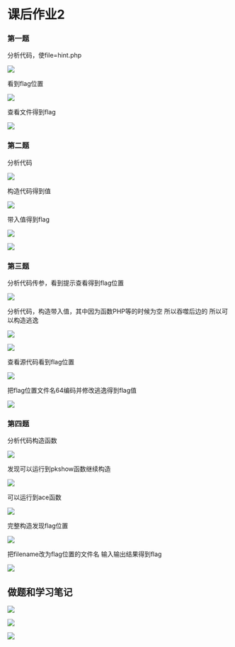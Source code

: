 # 课后作业2

### 第一题

分析代码，使file=hint.php

![](./assets/xibianshengqidetaiyang作业2/1.png)

看到flag位置

![](./assets/xibianshengqidetaiyang作业2/2.png)

查看文件得到flag

![](./assets/xibianshengqidetaiyang作业2/3.png)

### 第二题

分析代码

![](./assets/xibianshengqidetaiyang作业2/4.png)

 构造代码得到值

![](./assets/xibianshengqidetaiyang作业2/5.png)

带入值得到flag

![](./assets/xibianshengqidetaiyang作业2/6.png)

![](./assets/xibianshengqidetaiyang作业2/7.png)

### 第三题

分析代码传参，看到提示查看得到flag位置

![](./assets/xibianshengqidetaiyang作业2/8.png)

分析代码，构造带入值，其中因为函数PHP等的时候为空 所以吞噬后边的 所以可以构造逃逸

![](./assets/xibianshengqidetaiyang作业2/9.png)

![](./assets/xibianshengqidetaiyang作业2/10.png)

查看源代码看到flag位置

![](./assets/xibianshengqidetaiyang作业2/11.png)

把flag位置文件名64编码并修改逃逸得到flag值

![](./assets/xibianshengqidetaiyang作业2/12.png)

### 第四题

分析代码构造函数

![](./assets/xibianshengqidetaiyang作业2/13.png)


发现可以运行到pkshow函数继续构造

![](./assets/xibianshengqidetaiyang作业2/14.png)

可以运行到ace函数

![](./assets/xibianshengqidetaiyang作业2/15.png)

完整构造发现flag位置

![](./assets/xibianshengqidetaiyang作业2/16.png)

把filename改为flag位置的文件名 输入输出结果得到flag

![](./assets/xibianshengqidetaiyang作业2/17.png)


## 做题和学习笔记

![](./assets/xibianshengqidetaiyang作业2/1.HEIC)

![](./assets/xibianshengqidetaiyang作业2/2.HEIC)

![](./assets/xibianshengqidetaiyang作业3/3.HEIC)

